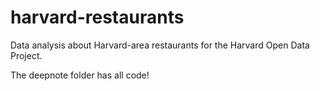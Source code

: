 # harvard-restaurants
Data analysis about Harvard-area restaurants for the Harvard Open Data Project.

The deepnote folder has all code!
